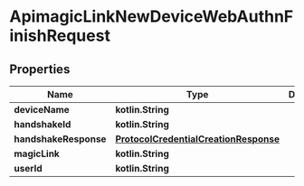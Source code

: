 
# ApimagicLinkNewDeviceWebAuthnFinishRequest

## Properties
Name | Type | Description | Notes
------------ | ------------- | ------------- | -------------
**deviceName** | **kotlin.String** |  |  [optional]
**handshakeId** | **kotlin.String** |  |  [optional]
**handshakeResponse** | [**ProtocolCredentialCreationResponse**](ProtocolCredentialCreationResponse.md) |  |  [optional]
**magicLink** | **kotlin.String** |  |  [optional]
**userId** | **kotlin.String** |  |  [optional]



